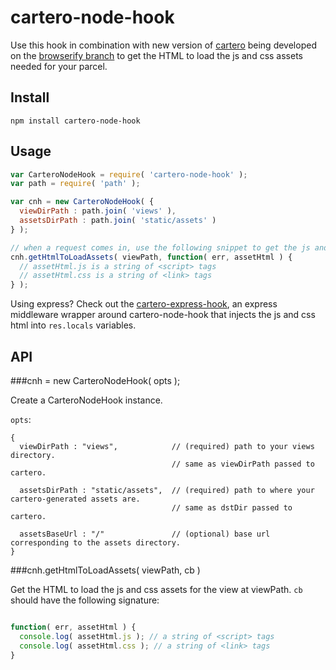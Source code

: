 cartero-node-hook
=================

Use this hook in combination with new version of [cartero](https://github.com/rotundasoftware/cartero) being developed on the [browserify branch](https://github.com/rotundasoftware/cartero/tree/browserify) to get the HTML to load the js and css assets needed for your parcel.

## Install
`npm install cartero-node-hook`

## Usage

```javascript
var CarteroNodeHook = require( 'cartero-node-hook' );
var path = require( 'path' );

var cnh = new CarteroNodeHook( {
  viewDirPath : path.join( 'views' ),
  assetsDirPath : path.join( 'static/assets' )
} );

// when a request comes in, use the following snippet to get the js and css html to inject into the page
cnh.getHtmlToLoadAssets( viewPath, function( err, assetHtml ) {
  // assetHtml.js is a string of <script> tags
  // assetHtml.css is a string of <link> tags
} );
```

Using express? Check out the [cartero-express-hook](https://github.com/rotundasoftware/cartero-express-hook), an express middleware wrapper around cartero-node-hook that injects the js and css html into `res.locals` variables.

## API

###cnh = new CarteroNodeHook( opts );

Create a CarteroNodeHook instance.

`opts`:

```
{
  viewDirPath : "views",            // (required) path to your views directory.
                                    // same as viewDirPath passed to cartero.
  
  assetsDirPath : "static/assets",  // (required) path to where your cartero-generated assets are.
                                    // same as dstDir passed to cartero.

  assetsBaseUrl : "/"               // (optional) base url corresponding to the assets directory.
}
```

###cnh.getHtmlToLoadAssets( viewPath, cb )

Get the HTML to load the js and css assets for the view at viewPath. `cb` should have the following signature:

```javascript

function( err, assetHtml ) {
  console.log( assetHtml.js ); // a string of <script> tags
  console.log( assetHtml.css ); // a string of <link> tags
}
```
  
